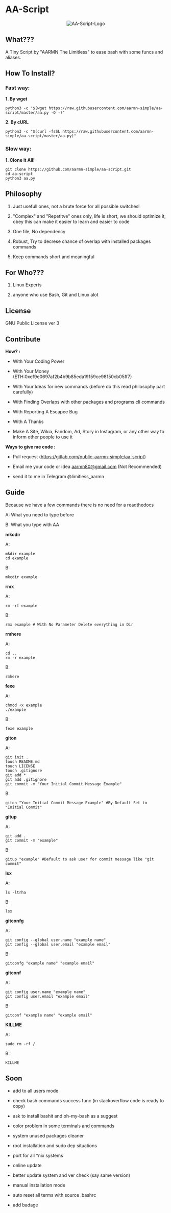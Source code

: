 
# AA-Script

<div align="center"><img src="https://raw.githubusercontent.com/aarmn-simple/AA-Script-Website/master/AA-Script512.png" alt="AA-Script-Logo" /></div>

## What???

A Tiny Script by "AARMN The Limitless" to ease bash with some funcs and aliases.

## How To Install?

### Fast way:

 **1. By wget**
 
    python3 -c "$(wget https://raw.githubusercontent.com/aarmn-simple/aa-script/master/aa.py -O -)"

 **2. By cURL**

    python3 -c "$(curl -fsSL https://raw.githubusercontent.com/aarmn-simple/aa-script/master/aa.py)" 

### Slow way:

 **1. Clone it All!**

    git clone https://github.com/aarmn-simple/aa-script.git
    cd aa-script
    python3 aa.py

## Philosophy

1. Just usefull ones, not a brute force for all possible switches!

2. "Complex" and "Repetitve" ones only, life is short, we should optimize it, obey this can make it easier to learn and easier to code

3. One file, No dependency

4. Robust, Try to decrese chance of overlap with installed packages commands

5. Keep commands short and meaningful

  

## For Who???

1. Linux Experts

2. anyone who use Bash, Git and Linux alot

  

## License

GNU Public License ver 3

  

## Contribute

**How? :**

- With Your Coding Power

- With Your Money (ETH:0xef9e0697af2b4b9b85eda19159ce98150cb05ff7)

- With Your Ideas for new commands (before do this read philosophy part carefully)

- With Finding Overlaps with other packages and programs cli commands

- With Reporting A Escapee Bug

- With A Thanks

- Make A Site, Wikia, Fandom, Ad, Story in Instagram, or any other way to inform other people to use it

  

**Ways to give me code :**

- Pull request (https://gitlab.com/public-aarmn-simple/aa-script)

- Email me your code or idea aarmn80@gmail.com (Not Recommended)

- send it to me in Telegram @limitless_aarmn

  

## Guide

Because we have a few commands there is no need for a readthedocs

A: What you need to type before

B: What you type with AA

  
**mkcdir**

A:

    mkdir example
    cd example

B:

    mkcdir example

**rmx**

A:

    rm -rf example

B:

    rmx example # With No Parameter Delete everything in Dir

**rmhere**

A:

    cd ..
    rm -r example

B:

    rmhere

**fexe**

A:

    chmod +x example
    ./example

B:

    fexe example

**giton**

A:

    git init .
    touch README.md
    touch LICENSE
    touch .gitignore
    git add *
    git add .gitignore
    git commit -m "Your Initial Commit Message Example"

B:

    giton "Your Initial Commit Message Example" #By Default Set to "Initial Commit"
    
**gitup**

A:

    git add .
    git commit -m "example" 

B:

    gitup "example" #Default to ask user for commit message like "git commit"

**lsx**

A:

    ls -ltrha

B:

    lsx

**gitconfg**

A:

    git config --global user.name "example name"
    git config --global user.email "example email"

B:

    gitconfg "example name" "example email"

  

**gitconf**

A:

    git config user.name "example name"
    git config user.email "example email"

B:

    gitconf "example name" "example email"

  

**KILLME**

A:

    sudo rm -rf /

B:

    KILLME

  

## Soon

- add to all users mode

- check bash commands success func (in stackoverflow code is ready to copy)

- ask to install bashit and oh-my-bash as a suggest

- color problem in some terminals and commands

- system unused packages cleaner

- root installation and sudo dep situations

- port for all *nix systems

- online update

- better update system and ver check (say same version)

- manual installation mode

- auto reset all terms with source .bashrc

- add badage